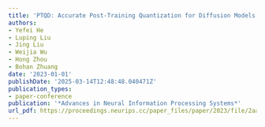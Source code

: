 ```yaml
---
title: 'PTQD: Accurate Post-Training Quantization for Diffusion Models'
authors:
- Yefei He
- Luping Liu
- Jing Liu
- Weijia Wu
- Hong Zhou
- Bohan Zhuang
date: '2023-01-01'
publishDate: '2025-03-14T12:48:48.040471Z'
publication_types:
- paper-conference
publication: '*Advances in Neural Information Processing Systems*'
url_pdf: https://proceedings.neurips.cc/paper_files/paper/2023/file/2aab8a76c7e761b66eccaca0927787de-Paper-Conference.pdf
---
```

